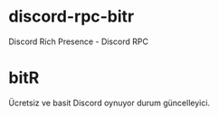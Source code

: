 # discord-rpc-bitr
Discord Rich Presence - Discord RPC
# bitR
Ücretsiz ve basit Discord oynuyor
durum güncelleyici.
